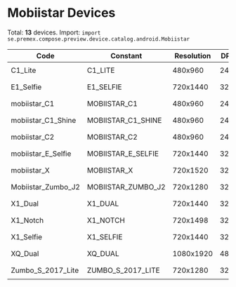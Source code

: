# Mobiistar Devices

Total: **13** devices. Import: `import se.premex.compose.preview.device.catalog.android.Mobiistar`

| Code | Constant | Resolution | DPI | Compose Spec | Preview Usage |
|------|----------|------------|-----|-------------|---------------|
| C1_Lite | C1_LITE | 480x960 | 240 | `spec:width=480px,height=960px,dpi=240` | `@Preview(device = Mobiistar.C1_LITE)` |
| E1_Selfie | E1_SELFIE | 720x1440 | 320 | `spec:width=720px,height=1440px,dpi=320` | `@Preview(device = Mobiistar.E1_SELFIE)` |
| mobiistar_C1 | MOBIISTAR_C1 | 480x960 | 240 | `spec:width=480px,height=960px,dpi=240` | `@Preview(device = Mobiistar.MOBIISTAR_C1)` |
| mobiistar_C1_Shine | MOBIISTAR_C1_SHINE | 480x960 | 240 | `spec:width=480px,height=960px,dpi=240` | `@Preview(device = Mobiistar.MOBIISTAR_C1_SHINE)` |
| mobiistar_C2 | MOBIISTAR_C2 | 480x960 | 240 | `spec:width=480px,height=960px,dpi=240` | `@Preview(device = Mobiistar.MOBIISTAR_C2)` |
| mobiistar_E_Selfie | MOBIISTAR_E_SELFIE | 720x1440 | 320 | `spec:width=720px,height=1440px,dpi=320` | `@Preview(device = Mobiistar.MOBIISTAR_E_SELFIE)` |
| mobiistar_X | MOBIISTAR_X | 720x1520 | 320 | `spec:width=720px,height=1520px,dpi=320` | `@Preview(device = Mobiistar.MOBIISTAR_X)` |
| Mobiistar_Zumbo_J2 | MOBIISTAR_ZUMBO_J2 | 720x1280 | 320 | `spec:width=720px,height=1280px,dpi=320` | `@Preview(device = Mobiistar.MOBIISTAR_ZUMBO_J2)` |
| X1_Dual | X1_DUAL | 720x1440 | 320 | `spec:width=720px,height=1440px,dpi=320` | `@Preview(device = Mobiistar.X1_DUAL)` |
| X1_Notch | X1_NOTCH | 720x1498 | 320 | `spec:width=720px,height=1498px,dpi=320` | `@Preview(device = Mobiistar.X1_NOTCH)` |
| X1_Selfie | X1_SELFIE | 720x1440 | 320 | `spec:width=720px,height=1440px,dpi=320` | `@Preview(device = Mobiistar.X1_SELFIE)` |
| XQ_Dual | XQ_DUAL | 1080x1920 | 480 | `spec:width=1080px,height=1920px,dpi=480` | `@Preview(device = Mobiistar.XQ_DUAL)` |
| Zumbo_S_2017_Lite | ZUMBO_S_2017_LITE | 720x1280 | 320 | `spec:width=720px,height=1280px,dpi=320` | `@Preview(device = Mobiistar.ZUMBO_S_2017_LITE)` |

<!-- Generated automatically. Do not edit manually. -->
